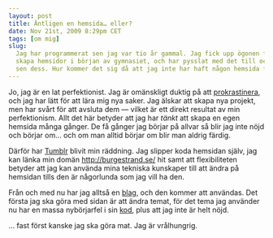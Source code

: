 ```yaml
---
layout: post
title: Äntligen en hemsida… eller?
date: Nov 21st, 2009 8:29pm CET
tags: [om mig]
slug:
  Jag har programmerat sen jag var tio år gammal. Jag fick upp ögonen för att
  skapa hemsidor i början av gymnasiet, och har pysslat med det till och från
  sen dess. Hur kommer det sig då att jag inte har haft någon hemsida förrän nu?
---
```


Jo, jag är en lat perfektionist. Jag är omänskligt duktig på att [prokrastinera](http://sv.wiktionary.org/wiki/prokrastinera), och jag har lätt för att lära mig nya saker. Jag älskar att skapa nya projekt, men har svårt för att avsluta dem — vilket är ett direkt resultat av min perfektionism. Allt det här betyder att jag har *tänkt* att skapa en egen hemsida många gånger. De få gånger jag börjar på allvar så blir jag inte nöjd och börjar om… och om man alltid börjar om blir man aldrig färdig.

Därför har [Tumblr](http://www.tumblr.com/) blivit min räddning. Jag slipper koda hemsidan själv, jag kan länka min domän <http://burgestrand.se/> hit samt att flexibiliteten betyder att jag kan använda mina tekniska kunskaper till att ändra på hemsidan tills den är någorlunda som jag vill ha den.

Från och med nu har jag alltså en [blag](http://xkcd.com/148/), och den kommer att användas. Det första jag ska göra med sidan är att ändra temat, för det tema jag använder nu har en massa nybörjarfel i sin [kod](http://sv.wikipedia.org/wiki/K%C3%A4llkod), plus att jag inte är helt nöjd.

… fast först kanske jag ska göra mat. Jag är vrålhungrig.